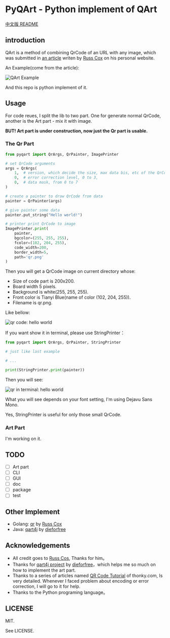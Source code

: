# PyQArt - Python implement of QArt

[中文版 README](https://github.com/7sDream/pyqart/blob/master/README.zh.md)

## introduction

QArt is a method of combining QrCode of an URL with any image, which was submitted in [an article][qart_article] writen by [Russ Cox][russ_cos_google_plus] on his personal website.

An Example(come from the article):

![QArt Example](http://ww4.sinaimg.cn/large/88e401f0gw1f6dl845naoj205g05ga9y.jpg)

And this repo is python implement of it.

## Usage

For code reues, I split the lib to two part. One for generate normal QrCode, another is the Art part - mix it with image.

**BUT! Art part is under construction, now just the Qr part is usable.**

### The Qr Part

```python
from pyqart import QrArgs, QrPainter, ImagePrinter

# set QrCode arguments
args = QrArgs(
    1,  # version, which decide the size, max data bis, etc of the QrCode
    0,  # error correction level, 0 to 3,
    0,  # data mask, from 0 to 7
)

# create a painter to draw QrCode from data
painter = QrPainter(args)

# give painter some data
painter.put_string("Hello world!")

# printer print QrCode to image
ImagePrinter.print(
    painter,
    bgcolor=(255, 255, 255),
    fcolor=(102, 204, 255),
    code_width=200,
    border_width=5,
    path='qr.png'
)
```

Then you will get a QrCode image on current directory whose:

- Size of code part is 200x200. 
- Board width 5 pixels.
- Background is white(255, 255, 255).
- Front color is Tianyi Blue(name of color (102, 204, 255)).
- Filename is qr.png.

Like bellow:

![qr code: hello world](http://ww4.sinaimg.cn/large/88e401f0gw1f6dmbn4xp6j205u05u0t4.jpg)

If you want show it in terminal, please use StringPrinter：

```python
from pyqart import QrArgs, QrPainter, StringPrinter

# just like last example

# ...

print(StringPrinter.print(painter))
```

Then you will see:

![qr in terminal: hello world](http://ww4.sinaimg.cn/large/88e401f0gw1f6dmg4d14bj20ja0dowft.jpg)

What you will see depends on your font setting, I'm using Dejavu Sans Mono.

Yes, StringPrinter is useful for only those small QrCode. 

### Art Part

I'm working on it.

## TODO

- [ ] Art part
- [ ] CLI
- [ ] GUI
- [ ] doc
- [ ] package
- [ ] test

## Other Implement

- Golang: [qr][qr] by [Russ Cox][russ_cos_google_plus]
- Java: [qart4j][qart4j] by [dieforfree][dieforfree]

## Acknowledgements

- All credit goes to [Russ Cos][russ_cos_google_plus], Thanks for him。
- Thanks for [qart4j project][qart4j] by [dieforfree][dieforfree]，which helps me so much on how to implement the art part.
- Thanks to a series of articles named [QR Code Tutorial][tutorial] of thonky.com, Is very detailed. Whenever I faced problem about encoding or error correction, I will go to it for help.
- Thanks to the Python programing language。

## LICENSE

MIT.

See LICENSE.

[russ_cos_google_plus]: https://plus.google.com/+RussCox-rsc
[qart_article]: http://research.swtch.com/qart
[qr]: https://code.google.com/p/rsc/source/browse/qr
[dieforfree]: https://github.com/dieforfree
[qart4j]: https://github.com/dieforfree/qart4j
[tutorial]: http://www.thonky.com/qr-code-tutorial/
